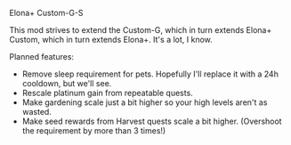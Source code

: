 Elona+ Custom-G-S

This mod strives to extend the Custom-G, which in turn extends Elona+ Custom, which in turn extends Elona+. It's a lot, I know.

Planned features:
* Remove sleep requirement for pets. Hopefully I'll replace it with a 24h cooldown, but we'll see.
* Rescale platinum gain from repeatable quests.
* Make gardening scale just a bit higher so your high levels aren't as wasted.
* Make seed rewards from Harvest quests scale a bit higher. (Overshoot the requirement by more than 3 times!)